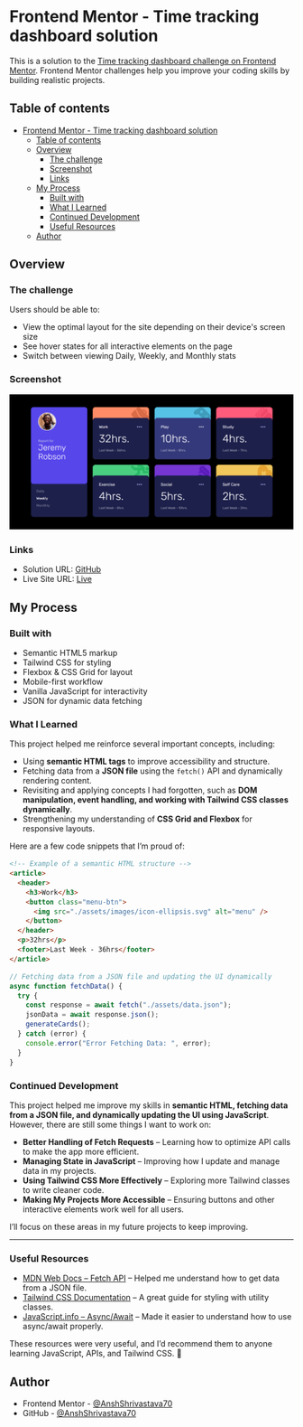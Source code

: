 # Frontend Mentor - Time tracking dashboard solution

This is a solution to the [Time tracking dashboard challenge on Frontend Mentor](https://www.frontendmentor.io/challenges/time-tracking-dashboard-UIQ7167Jw). Frontend Mentor challenges help you improve your coding skills by building realistic projects.
## Table of contents

- [Frontend Mentor - Time tracking dashboard solution](#frontend-mentor---time-tracking-dashboard-solution)
  - [Table of contents](#table-of-contents)
  - [Overview](#overview)
    - [The challenge](#the-challenge)
    - [Screenshot](#screenshot)
    - [Links](#links)
  - [My Process](#my-process)
    - [Built with](#built-with)
    - [What I Learned](#what-i-learned)
    - [Continued Development](#continued-development)
    - [Useful Resources](#useful-resources)
  - [Author](#author)


## Overview

### The challenge

Users should be able to:

- View the optimal layout for the site depending on their device's screen size
- See hover states for all interactive elements on the page
- Switch between viewing Daily, Weekly, and Monthly stats

### Screenshot

![](<./design/time-tracking-dashboard-webview(desktop).png>)

### Links

- Solution URL: [GitHub](https://github.com/AnshShrivastava70/Front-End-Challenges/tree/main/time-tracking-dashboard-main)
- Live Site URL: [Live](https://anshshrivastava70.github.io/Front-End-Challenges/Time-tracking-dashboard/)

## My Process

### Built with

- Semantic HTML5 markup
- Tailwind CSS for styling
- Flexbox & CSS Grid for layout
- Mobile-first workflow
- Vanilla JavaScript for interactivity
- JSON for dynamic data fetching

### What I Learned

This project helped me reinforce several important concepts, including:

- Using **semantic HTML tags** to improve accessibility and structure.
- Fetching data from a **JSON file** using the `fetch()` API and dynamically rendering content.
- Revisiting and applying concepts I had forgotten, such as **DOM manipulation, event handling, and working with Tailwind CSS classes dynamically**.
- Strengthening my understanding of **CSS Grid and Flexbox** for responsive layouts.

Here are a few code snippets that I’m proud of:

```html
<!-- Example of a semantic HTML structure -->
<article>
  <header>
    <h3>Work</h3>
    <button class="menu-btn">
      <img src="./assets/images/icon-ellipsis.svg" alt="menu" />
    </button>
  </header>
  <p>32hrs</p>
  <footer>Last Week - 36hrs</footer>
</article>
```

```js
// Fetching data from a JSON file and updating the UI dynamically
async function fetchData() {
  try {
    const response = await fetch("./assets/data.json");
    jsonData = await response.json();
    generateCards();
  } catch (error) {
    console.error("Error Fetching Data: ", error);
  }
}
```


### Continued Development  

This project helped me improve my skills in **semantic HTML, fetching data from a JSON file, and dynamically updating the UI using JavaScript**. However, there are still some things I want to work on:  

- **Better Handling of Fetch Requests** – Learning how to optimize API calls to make the app more efficient.  
- **Managing State in JavaScript** – Improving how I update and manage data in my projects.  
- **Using Tailwind CSS More Effectively** – Exploring more Tailwind classes to write cleaner code.  
- **Making My Projects More Accessible** – Ensuring buttons and other interactive elements work well for all users.  

I’ll focus on these areas in my future projects to keep improving.  

---


### Useful Resources  

- [MDN Web Docs – Fetch API](https://developer.mozilla.org/en-US/docs/Web/API/Fetch_API) – Helped me understand how to get data from a JSON file.  
- [Tailwind CSS Documentation](https://tailwindcss.com/docs) – A great guide for styling with utility classes.  
- [JavaScript.info – Async/Await](https://javascript.info/async-await) – Made it easier to understand how to use async/await properly.  

These resources were very useful, and I’d recommend them to anyone learning JavaScript, APIs, and Tailwind CSS. 🚀  


## Author

- Frontend Mentor - [@AnshShrivastava70](https://www.frontendmentor.io/profile/AnshShrivastava70)
- GitHub - [@AnshShrivastava70](https://github.com/AnshShrivastava70)


